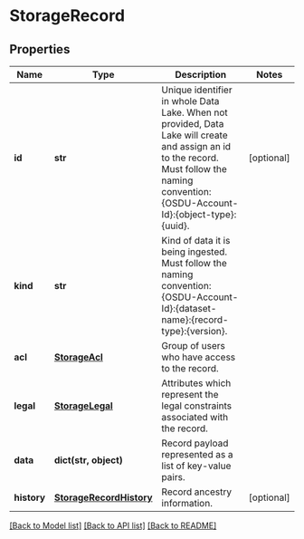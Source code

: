 # StorageRecord

## Properties
Name | Type | Description | Notes
------------ | ------------- | ------------- | -------------
**id** | **str** | Unique identifier in whole Data Lake. When not provided, Data Lake will create and assign an id to the record. Must follow the naming convention: {OSDU-Account-Id}:{object-type}:{uuid}. | [optional] 
**kind** | **str** | Kind of data it is being ingested. Must follow the naming convention: {OSDU-Account-Id}:{dataset-name}:{record-type}:{version}. | 
**acl** | [**StorageAcl**](StorageAcl.md) | Group of users who have access to the record. | 
**legal** | [**StorageLegal**](StorageLegal.md) | Attributes which represent the legal constraints associated with the record. | 
**data** | **dict(str, object)** | Record payload represented as a list of key-value pairs. | 
**history** | [**StorageRecordHistory**](StorageRecordHistory.md) | Record ancestry information. | [optional] 

[[Back to Model list]](../README.md#documentation-for-models) [[Back to API list]](../README.md#documentation-for-api-endpoints) [[Back to README]](../README.md)


